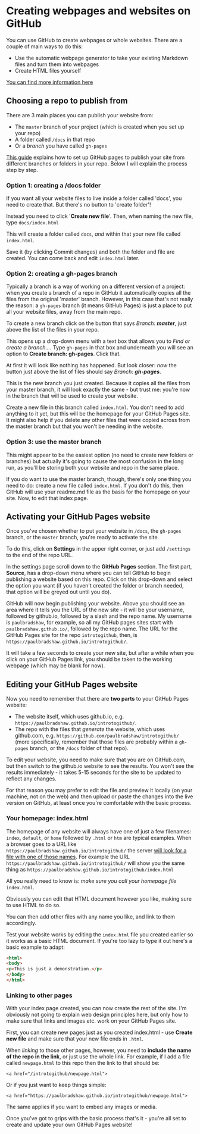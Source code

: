 # Creating webpages and websites on GitHub

You can use GitHub to create webpages or whole websites. There are a couple of main ways to do this:

* Use the automatic webpage generator to take your existing Markdown files and turn them into webpages
* Create HTML files yourself

[You can find more information here](https://help.github.com/categories/github-pages-basics/)

## Choosing a repo to publish from

There are 3 main places you can publish your website from:

* The `master` branch of your project (which is created when you set up your repo)
* A folder called `/docs` in that repo
* Or a *branch* you have called `gh-pages`

[This guide](https://help.github.com/articles/configuring-a-publishing-source-for-github-pages/) explains how to set up GitHub pages to publish your site from different branches or folders in your repo. Below I will explain the process step by step.

### Option 1: creating a /docs folder

If you want all your website files to live inside a folder called 'docs', you need to create that. But there's no button to 'create folder'!

Instead you need to click '**Create new file**'. Then, when naming the new file, type `docs/index.html`

This will create a folder called `docs`, *and* within that your new file called `index.html`. 

Save it (by clicking Commit changes) and both the folder and file are created. You can come back and edit `index.html` later.

### Option 2: creating a gh-pages branch

Typically a branch is a way of working on a different version of a project: when you create a branch of a repo in GitHub it automatically copies all the files from the original 'master' branch. However, in this case that's not really the reason: a `gh-pages` branch (it means GitHub Pages) is just a place to put all your website files, away from the main repo.

To create a new branch click on the button that says *Branch: **master***, just above the list of the files in your repo.

This opens up a drop-down menu with a text box that allows you to *Find or create a branch...*. Type `gh-pages` in that box and underneath you will see an option to **Create branch: gh-pages**. Click that.

At first it will look like nothing has happened. But look closer: *now* the button just above the list of files should say *Branch: **gh-pages***.

This is the new branch you just created. Because it copies all the files from your master branch, it will look exactly the same - but trust me: you're now in the branch that will be used to create your website.

Create a new file in this branch called `index.html`. You don't need to add anything to it yet, but this will be the homepage for your GitHub Pages site. It might also help if you delete any other files that were copied across from the master branch but that you won't be needing in the website.

### Option 3: use the master branch

This might appear to be the easiest option (no need to create new folders or branches) but actually it's going to cause the most confusion in the long run, as you'll be storing both your website and repo in the same place.

If you do want to use the master branch, though, there's only one thing you need to do: create a new file called `index.html`. If you don't do this, then GitHub will use your readme.md file as the basis for the homepage on your site. Now, to edit that index page.

## Activating your GitHub Pages website

Once you've chosen whether to put your website in `/docs`, the `gh-pages` branch, or the `master` branch, you're ready to activate the site. 

To do this, click on **Settings** in the upper right corner, or just add `/settings` to the end of the repo URL.

In the settings page scroll down to the **GitHub Pages** section. The first part, **Source**, has a drop-down menu where you can tell GitHub to begin publishing a website based on this repo. Click on this drop-down and select the option you want (if you haven't created the folder or branch needed, that option will be greyed out until you do).

GitHub will now begin publishing your website. Above you should see an area where it tells you the URL of the new site - it will be your username, followed by github.io, followed by a slash and the repo name. My username is `paulbradshaw`, for example, so all my GitHub pages sites start with `paulbradshaw.github.io/`, followed by the repo name. The URL for the GitHub Pages site for the repo `introtogithub`, then, is `https://paulbradshaw.github.io/introtogithub/`.

It will take a few seconds to create your new site, but after a while when you click on your GitHub Pages link, you should be taken to the working webpage (which may be blank for now). 

## Editing your GitHub Pages website

Now you need to remember that there are **two parts** to your GitHub Pages website:

* The website itself, which uses github.io, e.g. `https://paulbradshaw.github.io/introtogithub/`.
* The repo with the files that *generate* the website, which uses github.com, e.g. `https://github.com/paulbradshaw/introtogithub/` (more specifically, remember that those files are probably within a `gh-pages` branch, or the `/docs` folder of that repo).

To edit your website, you need to make sure that you are on GitHub.com, but then switch to the github.io website to see the results. You won't see the results immediately - it takes 5-15 seconds for the site to be updated to reflect any changes. 

For that reason you may prefer to edit the file and preview it locally (on your machine, not on the web) and then upload or paste the changes into the live version on GitHub, at least once you're comfortable with the basic process.

### Your homepage: index.html

The homepage of any website will always have one of just a few filenames: `index`, `default`, or `home` followed by `.html` or `htm` are typical examples. When a browser goes to a URL like `https://paulbradshaw.github.io/introtogithub/` the server [will look for a file with one of those names](https://uk.godaddy.com/help/what-file-displays-when-someone-browses-to-my-domain-name-60). For example the URL `https://paulbradshaw.github.io/introtogithub/` will show you the same thing as `https://paulbradshaw.github.io/introtogithub/index.html`

All you really need to know is: *make sure you call your homepage file* `index.html`. 

Obviously you can edit that HTML document however you like, making sure to use HTML to do so.

You can then add other files with any name you like, and link to them accordingly.

Test your website works by editing the `index.html` file you created earlier so it works as a basic HTML document. If you're too lazy to type it out here's a basic example to adapt:

```html
<html>
<body>
<p>This is just a demonstration.</p>
</body>
</html>
```

### Linking to other pages

With your index page created, you can now create the rest of the site. I'm obviously not going to explain web design principles here, but only how to make sure that links and images etc. work on your GitHub Pages site.

First, you can create new pages just as you created index.html - use **Create new file** and make sure that your new file ends in `.html`. 

When *linking* to those other pages, however, you need to **include the name of the repo in the link**, or just use the whole link. For example, if I add a file called `newpage.html` to this repo then the link to that should be:

`<a href="/introtogithub/newpage.html">`

Or if you just want to keep things simple:

`<a href="https://paulbradshaw.github.io/introtogithub/newpage.html">`

The same applies if you want to embed any images or media.

Once you've got to grips with the basic process that's it - you're all set to create and update your own GitHub Pages website!
